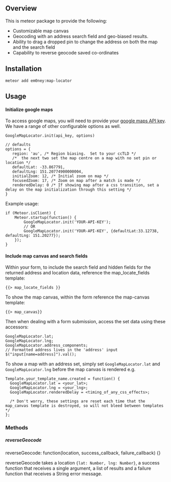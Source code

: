 ## Overview 

This is meteor package to provide the following:

- Customizable map canvas
- Geocoding with an address search field and geo-biased results.
- Ability to drag a dropped pin to change the address on both the map and the search field
- Capability to reverse geocode saved co-ordinates

## Installation

`meteor add em0ney:map-locator`

## Usage

#### Initialize google maps

To access google maps, you will need to provide your [google maps API key](https://developers.google.com/maps/documentation/javascript/tutorial#api_key).  We have a range of other configurable options as well.

    GoogleMapLocator.init(api_key, options)
    
    // defaults
    options = {
       region: 'au', /* Region biasing.  Set to your ccTLD */
       /*  the next two set the map centre on a map with no set pin or location */
       defaultLat: -33.867791,
       defaultLng: 151.20774900000004,
       initialZoom: 12, /* Initial zoom on map */
       focusedZoom: 17, /* Zoom on map after a match is made */
       renderedDelay: 0 /* If showing map after a css transition, set a delay on the map initialization through this setting */
    }
    
Example usage:

    if (Meteor.isClient) {
    	Meteor.startup(function() {
    		GoogleMapLocator.init('YOUR-API-KEY');
    		// OR
    		GoogleMapLocator.init('YOUR-API-KEY', {defaultLat:33.12738, defaultLng: 151.20277});    		
    	});
    }

#### Include map canvas and search fields

Within your form, to include the search field and hidden fields for the returned address and location data, reference the map_locate_fields template:

    {{> map_locate_fields }}

To show the map canvas, within the form reference the map-canvas template:

    {{> map_canvas}}

Then when dealing with a form submission, access the set data using these accessors:

    GoogleMapLocator.lat;
    GoogleMapLocator.lng;
    GoogleMapLocator.address_components;
    // Formatted address lives in the 'address' input
    $("input[name=address]").val();

To show a map with an address set, simply set `GoogleMapLocator.lat` and `GoogleMapLocator.lng` before the map canvas is rendered e.g.

    Template.your_template_name.created = function() {
      GoogleMapLocator.lat = <your_lat>;
      GoogleMapLocator.lng = <your_lng>;
      GoogleMapLocator.renderedDelay = <timing_of_any_css_effects>;

      /* Don't worry, these settings are reset each time that the map_canvas template is destroyed, so will not bleed between templates */
    };

### Methods

##### reverseGeocode
reverseGeocode: function(location, success_callback, failure_callback) {}

reverseGeocode takes a location `{lat: Number, lng: Number}`, a success function that receives a single argument, a list of results and a failure function that receives a String error message.




  


